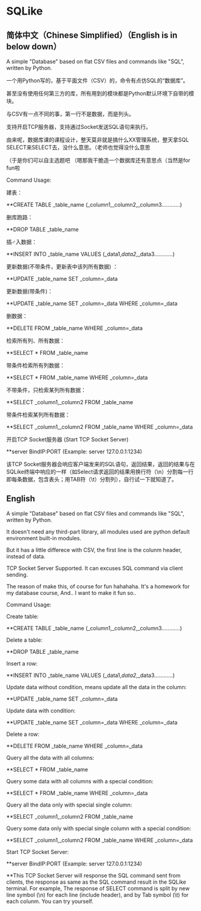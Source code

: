 # SQLike
## 简体中文（Chinese Simplified）（English is in below down）

 A simple "Database" based on flat CSV files and commands like "SQL", written by Python.
 
 一个用Python写的，基于平面文件（CSV）的，命令有点仿SQL的“数据库”。

甚至没有使用任何第三方的库，所有用到的模块都是Python默认环境下自带的模块。

与CSV有一点不同的事，第一行不是数据，而是列头。

支持开启TCP服务器，支持通过Socket发送SQL语句来执行。

由来呢，数据库课的课程设计，整天莫非就是搞什么XX管理系统，整天拿SQL SELECT来SELECT去，没什么意思。（老师也觉得没什么意思

（于是你们可以自主选题吧 （嗯那我干脆造一个数据库还有意思点（当然是for fun啦

Command Usage:

建表：

**CREATE TABLE _table_name (_column1,_column2,_column3…………)

删库跑路：

**DROP TABLE _table_name

插♂入数据：

**INSERT INTO _table_name VALUES (_data1,_data2_,_data3…………)

更新数据(不带条件，更新表中该列所有数据) ：

**UPDATE _table_name SET _column=_data

更新数据(带条件)：

**UPDATE _table_name SET _column=_data WHERE _column=_data

删数据：

**DELETE FROM _table_name WHERE _column=_data

检索所有列、所有数据：

**SELECT * FROM _table_name

带条件检索所有列数据：

**SELECT * FROM _table_name WHERE _column=_data

不带条件，只检索某列所有数据：

**SELECT _column1,_column2 FROM _table_name

带条件检索某列所有数据：

**SELECT _column1,_column2 FROM _table_name WHERE _column=_data

开启TCP Socket服务器 (Start TCP Socket Server)

**server BindIP:PORT (Example: server 127.0.0.1:1234)

该TCP Socket服务器会响应客户端发来的SQL语句，返回结果，返回的结果与在SQLike终端中响应的一样（如Select请求返回的结果用换行符（\n）分割每一行即每条数据，包含表头；用TAB符（\t）分割列），自行试一下就知道了。

## English 

 A simple "Database" based on flat CSV files and commands like "SQL", written by Python.

It doesn't need any third-part library, all modules used are python default environment built-in modules.

But it has a little differece with CSV, the first line is the colunm header, instead of data.

TCP Socket Server Supported. It can excuses SQL command via client sending.

The reason of make this, of course for fun hahahaha. It's a homework for my database course, And.. I want to make it fun so..

Command Usage:

Create table:

**CREATE TABLE _table_name (_column1,_column2,_column3…………)

Delete a table:

**DROP TABLE _table_name

Insert a row:

**INSERT INTO _table_name VALUES (_data1,_data2_,_data3…………)

Update data without condition, means update all the data in the column:

**UPDATE _table_name SET _column=_data

Update data with condition:

**UPDATE _table_name SET _column=_data WHERE _column=_data

Delete a row:

**DELETE FROM _table_name WHERE _column=_data

Query all the data with all columns:

**SELECT * FROM _table_name

Query some data with all columns with a special condition:

**SELECT * FROM _table_name WHERE _column=_data

Query all the data only with special single column:

**SELECT _column1,_column2 FROM _table_name

Query some data only with special single column with a special condition:

**SELECT _column1,_column2 FROM _table_name WHERE _column=_data

Start TCP Socket Server:

**server BindIP:PORT (Example: server 127.0.0.1:1234)

**This TCP Socket Server will response the SQL command sent from clients, the response as same as the SQL command result in the SQLike terminal. For example, The response of SELECT command is split by new line symbol (\n) for each line (include header), and by Tab symbol (\t) for each colunm. You can try yourself.


